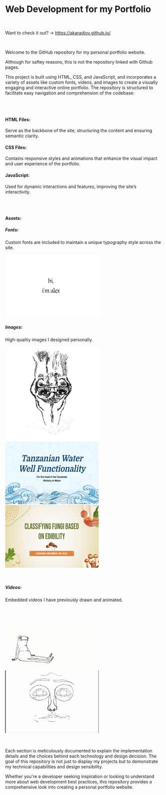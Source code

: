# Web Development for my Portfolio

<br>

Want to check it out? -> https://akaradjov.github.io/


<br>

Welcome to the GitHub repository for my personal portfolio website. 

Although for saftey reasons, this is not the repository linked with Github pages.


This project is built using HTML, CSS, and JavaScript, and incorporates a variety of assets like custom fonts, videos, and images to create a visually engaging and interactive online portfolio. The repository is structured to facilitate easy navigation and comprehension of the codebase:

<br><br>

#### HTML Files: 
Serve as the backbone of the site, structuring the content and ensuring semantic clarity.


#### CSS Files: 
Contains responsive styles and animations that enhance the visual impact and user experience of the portfolio.


#### JavaScript: 
Used for dynamic interactions and features, improving the site’s interactivity.

<br><br>

#### Assets:
##### Fonts: 
Custom fonts are included to maintain a unique typography style across the site.

<img src="assets/images/ppp.png" width="300" height="200">

<br>

##### Images: 
High-quality images I designed personally.

<img src="assets/images/0.png" width="300" height="300"> <img src="assets/images/ptww.png" width="300" height="200"> <img src="assets/images/pcnn.png" width="300" height="200"> 

<br>

##### Videos: 
Embedded videos I have previously drawn and animated.

<img src="assets/images/frogman.gif" width="300" height="200"> <img src="assets/images/introanimationgif.gif" width="300" height="200">

<br>

Each section is meticulously documented to explain the implementation details and the choices behind each technology and design decision. The goal of this repository is not just to display my projects but to demonstrate my technical capabilities and design sensibility. 

Whether you're a developer seeking inspiration or looking to understand more about web development best practices, this repository provides a comprehensive look into creating a personal portfolio website.
